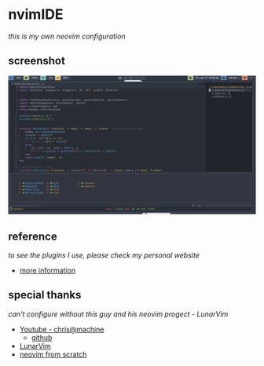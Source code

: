 # nvimIDE
*this is my own neovim configuration*


## screenshot
![screen shot](./picture/01.png)

## reference
*to see the plugins I use, please check my personal website*
- [more information](https://githubjacky.github.io/content/NvimIDE/index.html)

## special thanks
*can't configure without this guy and his neovim progect - LunarVim*
- [Youtube - chris@machine](https://www.youtube.com/c/ChrisAtMachine)
    - [github](https://github.com/ChristianChiarulli)
- [LunarVim](https://github.com/LunarVim/LunarVim)
- [neovim from scratch](https://github.com/LunarVim/Neovim-from-scratch)
